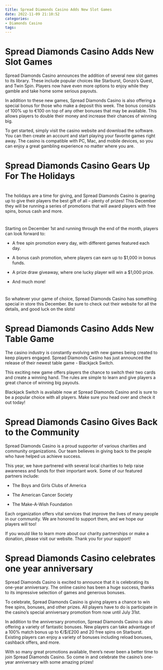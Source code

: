 ```yaml
---
title: Spread Diamonds Casino Adds New Slot Games
date: 2022-11-09 21:10:52
categories:
- Diamonds Casino
tags:
---
```



#  Spread Diamonds Casino Adds New Slot Games

Spread Diamonds Casino announces the addition of several new slot games to its library. These include popular choices like Starburst, Gonzo’s Quest, and Twin Spin. Players now have even more options to enjoy while they gamble and take home some serious payouts.

In addition to these new games, Spread Diamonds Casino is also offering a special bonus for those who make a deposit this week. The bonus consists of 100% up to €100 on top of any other bonuses that may be available. This allows players to double their money and increase their chances of winning big.

To get started, simply visit the casino website and download the software. You can then create an account and start playing your favorite games right away. The casino is compatible with PC, Mac, and mobile devices, so you can enjoy a great gambling experience no matter where you are.

#  Spread Diamonds Casino Gears Up For The Holidays

#

The holidays are a time for giving, and Spread Diamonds Casino is gearing up to give their players the best gift of all – plenty of prizes! This December they will be running a series of promotions that will award players with free spins, bonus cash and more.

#

Starting on December 1st and running through the end of the month, players can look forward to:

* A free spin promotion every day, with different games featured each day.

* A bonus cash promotion, where players can earn up to $1,000 in bonus funds.

* A prize draw giveaway, where one lucky player will win a $1,000 prize.

* And much more!

#


So whatever your game of choice, Spread Diamonds Casino has something special in store this December. Be sure to check out their website for all the details, and good luck on the slots!

#  Spread Diamonds Casino Adds New Table Game

The casino industry is constantly evolving with new games being created to keep players engaged. Spread Diamonds Casino has just announced the release of their newest table game - Blackjack Switch.

This exciting new game offers players the chance to switch their two cards and create a winning hand. The rules are simple to learn and give players a great chance of winning big payouts.

Blackjack Switch is available now at Spread Diamonds Casino and is sure to be a popular choice with all players. Make sure you head over and check it out today!

#  Spread Diamonds Casino Gives Back to the Community

Spread Diamonds Casino is a proud supporter of various charities and community organizations. Our team believes in giving back to the people who have helped us achieve success.

This year, we have partnered with several local charities to help raise awareness and funds for their important work. Some of our featured partners include:

* The Boys and Girls Clubs of America

* The American Cancer Society

* The Make-A-Wish Foundation

Each organization offers vital services that improve the lives of many people in our community. We are honored to support them, and we hope our players will too!

If you would like to learn more about our charity partnerships or make a donation, please visit our website. Thank you for your support!

#  Spread Diamonds Casino celebrates one year anniversary

Spread Diamonds Casino is excited to announce that it is celebrating its one-year anniversary. The online casino has been a huge success, thanks to its impressive selection of games and generous bonuses.

To celebrate, Spread Diamonds Casino is giving players a chance to win free spins, bonuses, and other prizes. All players have to do is participate in the casino’s special anniversary promotion from now until July 31st.

In addition to the anniversary promotion, Spread Diamonds Casino is also offering a variety of fantastic bonuses. New players can take advantage of a 100% match bonus up to €/$/£200 and 20 free spins on Starburst. Existing players can enjoy a variety of bonuses including reload bonuses, cashback offers, and more.

With so many great promotions available, there’s never been a better time to join Spread Diamonds Casino. So come in and celebrate the casino’s one-year anniversary with some amazing prizes!